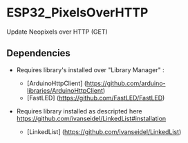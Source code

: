 # ESP32_PixelsOverHTTP
Update Neopixels over HTTP (GET)


## Dependencies
- Requires library's installed over "Library Manager" :
  - [ArduinoHttpClient] (https://github.com/arduino-libraries/ArduinoHttpClient)
  - [FastLED] (https://github.com/FastLED/FastLED)

- Requires library installed as descripted here https://github.com/ivanseidel/LinkedList#installation
  - [LinkedList] (https://github.com/ivanseidel/LinkedList)

